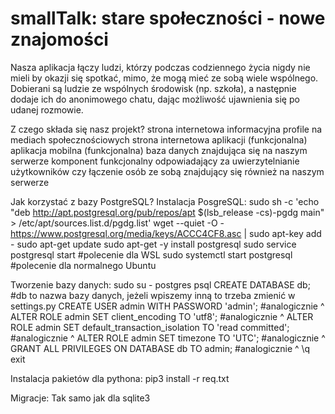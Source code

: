 # smallTalk: stare społeczności - nowe znajomości
Nasza aplikacja łączy ludzi, którzy podczas codziennego życia nigdy nie mieli by okazji się spotkać, mimo, że mogą mieć ze sobą wiele wspólnego. Dobierani są ludzie ze wspólnych środowisk (np. szkoła), a następnie dodaje ich do anonimowego chatu, dając możliwość ujawnienia się po udanej rozmowie.

Z czego składa się nasz projekt?
 strona internetowa informacyjna
 profile na mediach społecznościowych
 strona internetowa aplikacji (funkcjonalna)
 aplikacja mobilna (funkcjonalna)
 baza danych znajdująca się na naszym serwerze
 komponent funkcjonalny odpowiadający za uwierzytelnianie użytkowników czy łączenie osób ze sobą znajdujący się również na naszym serwerze


Jak korzystać z bazy PostgreSQL?
Instalacja PosgreSQL:
sudo sh -c 'echo "deb http://apt.postgresql.org/pub/repos/apt $(lsb_release -cs)-pgdg main" > /etc/apt/sources.list.d/pgdg.list'
wget --quiet -O - https://www.postgresql.org/media/keys/ACCC4CF8.asc | sudo apt-key add -
sudo apt-get update
sudo apt-get -y install postgresql
sudo service postgresql start                                                       #polecenie dla WSL
sudo systemctl start postgresql                                                     #polecenie dla normalnego Ubuntu

Tworzenie bazy danych:
sudo su - postgres
psql
CREATE DATABASE db;                                                                 #db to nazwa bazy danych, jeżeli wpiszemy inną to trzeba zmienić w settings.py
CREATE USER admin WITH PASSWORD 'admin';                                            #analogicznie ^
ALTER ROLE admin SET client_encoding TO 'utf8';                                     #analogicznie ^
ALTER ROLE admin SET default_transaction_isolation TO 'read committed';             #analogicznie ^
ALTER ROLE admin SET timezone TO 'UTC';                                             #analogicznie ^
GRANT ALL PRIVILEGES ON DATABASE db TO admin;                                       #analogicznie ^
\q
exit

Instalacja pakietów dla pythona:
pip3 install -r req.txt

Migracje:
Tak samo jak dla sqlite3
